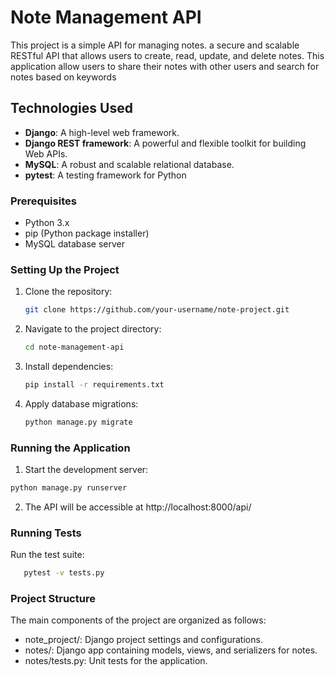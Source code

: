 # Note Management API

This project is a simple API for managing notes. a secure and scalable RESTful API that allows users to create,
read, update, and delete notes. This application allow users to share their notes with
other users and search for notes based on keywords

## Technologies Used

- **Django**: A high-level web framework.
- **Django REST framework**: A powerful and flexible toolkit for building Web APIs.
- **MySQL**: A robust and scalable relational database.
- **pytest**: A testing framework for Python

### Prerequisites

- Python 3.x
- pip (Python package installer)
- MySQL database server

### Setting Up the Project

1. Clone the repository:

   ```bash
   git clone https://github.com/your-username/note-project.git
2. Navigate to the project directory:
   ```bash 
   cd note-management-api
3. Install dependencies:
   ```bash
   pip install -r requirements.txt
   
4. Apply database migrations:
   ```bash
   python manage.py migrate

### Running the Application
   1. Start the development server:
   ```bash
   python manage.py runserver
   ```
   2. The API will be accessible at 
   http://localhost:8000/api/

### Running Tests
Run the test suite:
```bash
   pytest -v tests.py
```
### Project Structure
   The main components of the project are organized as follows:

   - note_project/: Django project settings and configurations.
   - notes/: Django app containing models, views, and serializers for notes.
   - notes/tests.py: Unit tests for the application.
